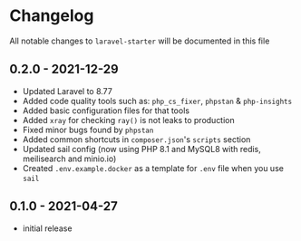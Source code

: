 # Changelog

All notable changes to `laravel-starter` will be documented in this file

## 0.2.0 - 2021-12-29

- Updated Laravel to 8.77
- Added code quality tools such as: `php_cs_fixer`, `phpstan` & `php-insights`
- Added basic configuration files for that tools
- Added `xray` for checking `ray()` is not leaks to production
- Fixed minor bugs found by `phpstan`
- Added common shortcuts in `composer.json`'s `scripts` section
- Updated sail config (now using PHP 8.1 and MySQL8 with redis, meilisearch and minio.io)
- Created `.env.example.docker` as a template for `.env` file when you use `sail`

## 0.1.0 - 2021-04-27

- initial release
